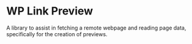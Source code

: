 # WP Link Preview

A library to assist in fetching a remote webpage and reading page data,
specifically for the creation of previews.
